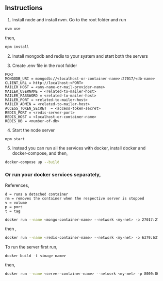 ## Instructions

1. Install node and install nvm. Go to the root folder and run

```bash
nvm use
```
then,

```bash
npm install
```

2. Install mongodb and redis to your system and start both the servers

3. Create .env file in the root folder

```.env
PORT
MONGODB_URI = mongodb://<localhost-or-container-name>:27017/<db-name>
CLIENT_URL = http://localhost:<PORT>
MAILER_HOST = <any-name-or-mail-provider-name>
MAILER_USERNAME = <related-to-mailer-host>
MAILER_PASSWORD = <related-to-mailer-host>
MAILER_PORT = <related-to-mailer-host>
MAILER_ADMIN = <related-to-mailer-host>
ACCESS_TOKEN_SECRET  = <access-token-secret>
REDIS_PORT = <redis-server-port>
REDIS_HOST = <localhost-or-container-name>
REDIS_DB = <number-of-db>
```

4. Start the node server

```bash
npm start
```

5. Instead you can run all the services with docker, install docker and docker-compose, and then,

```bash
docker-compose up --build
```

### Or run your docker services separately,

References,
```
d = runs a detached container
rm = removes the container when the respective server is stopped
v = volume
p = port
t = tag
```

```bash
docker run --name <mongo-container-name> --network <my-net> -p 27017:27017 -v /path/to/the/database:/data/db -d --rm mongo
```
then ,

```bash
docker run --name <redis-container-name> --network <my-net> -p 6379:6379 -v /path/to/the/database:/data -d --rm redis
```
To run the server first run,

```
docker build -t <image-name>
```

then,

```bash
docker run --name <server-container-name> --network <my-net> -p 8000:8000 -v /path/to/the/project:/home/apps/e-commerce -v node_modules:/home/apps/e-commerce/node_modules -d --rm <built-image-name>
```
